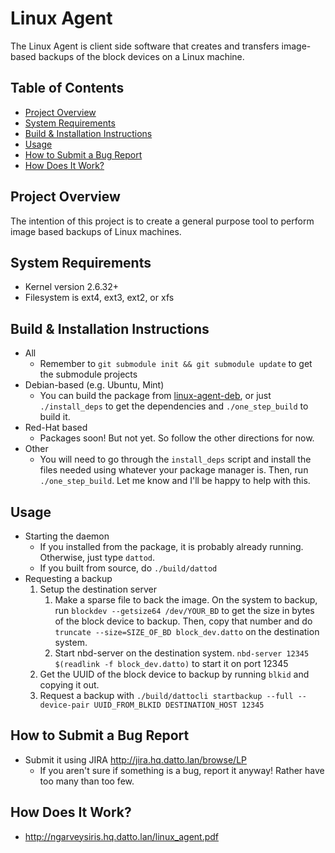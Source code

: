# Linux Agent
The Linux Agent is client side software that creates and transfers image-based
backups of the block devices on a Linux machine. 

## Table of Contents
* [Project Overview](#project-overview)
* [System Requirements](#system-requirements)
* [Build & Installation Instructions](#build--installation-instructions)
* [Usage](#usage)
* [How to Submit a Bug Report](#how-to-submit-a-bug-report)
* [How Does It Work?](#how-does-it-work)  

## Project Overview
The intention of this project is to create a general purpose tool to perform
image based backups of Linux machines.

## System Requirements
* Kernel version 2.6.32+
* Filesystem is ext4, ext3, ext2, or xfs

## Build & Installation Instructions
* All
    * Remember to `git submodule init && git submodule update` to get the
      submodule projects
* Debian-based (e.g. Ubuntu, Mint)
    * You can build the package from
      [linux-agent-deb](http://github-server.hq.datto.lan/ngarvey/linux-agent-deb),
      or just `./install_deps` to get the dependencies and `./one_step_build`
      to build it.
* Red-Hat based
    * Packages soon! But not yet. So follow the other directions for now.
* Other
    * You will need to go through the `install_deps` script and install the
      files needed using whatever your package manager is. Then, run
      `./one_step_build`. Let me know and I'll be happy to help with this.

## Usage
* Starting the daemon
    * If you installed from the package, it is probably already running.
      Otherwise, just type `dattod`.
    * If you built from source, do `./build/dattod`
* Requesting a backup
    1. Setup the destination server
        1. Make a sparse file to back the image. On the system to backup, run
           `blockdev --getsize64 /dev/YOUR_BD` to get the size in bytes of the
           block device to backup. Then, copy that number and do `truncate
           --size=SIZE_OF_BD block_dev.datto` on the destination system.
        2. Start nbd-server on the destination system. `nbd-server 12345
           $(readlink -f block_dev.datto)` to start it on port 12345
    2. Get the UUID of the block device to backup by running `blkid` and
       copying it out.
    3. Request a backup with `./build/dattocli startbackup --full --device-pair
       UUID_FROM_BLKID DESTINATION_HOST 12345`
     
## How to Submit a Bug Report
* Submit it using JIRA http://jira.hq.datto.lan/browse/LP
    * If you aren't sure if something is a bug, report it anyway! Rather have
      too many than too few.

## How Does It Work?
* http://ngarveysiris.hq.datto.lan/linux_agent.pdf
